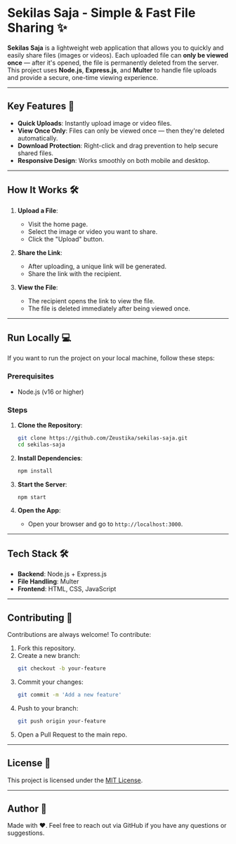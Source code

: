 # Sekilas Saja - Simple & Fast File Sharing ✨

**Sekilas Saja** is a lightweight web application that allows you to quickly and easily share files (images or videos). Each uploaded file can **only be viewed once** — after it's opened, the file is permanently deleted from the server. This project uses **Node.js**, **Express.js**, and **Multer** to handle file uploads and provide a secure, one-time viewing experience.

---

## Key Features 🌟

- **Quick Uploads**: Instantly upload image or video files.
- **View Once Only**: Files can only be viewed once — then they're deleted automatically.
- **Download Protection**: Right-click and drag prevention to help secure shared files.
- **Responsive Design**: Works smoothly on both mobile and desktop.

---

## How It Works 🛠️

1. **Upload a File**:
   - Visit the home page.
   - Select the image or video you want to share.
   - Click the "Upload" button.

2. **Share the Link**:
   - After uploading, a unique link will be generated.
   - Share the link with the recipient.

3. **View the File**:
   - The recipient opens the link to view the file.
   - The file is deleted immediately after being viewed once.

---

## Run Locally 💻

If you want to run the project on your local machine, follow these steps:

### Prerequisites

- Node.js (v16 or higher)

### Steps

1. **Clone the Repository**:
   ```bash
   git clone https://github.com/Zeustika/sekilas-saja.git
   cd sekilas-saja
   ```

2. **Install Dependencies**:
   ```bash
   npm install
   ```

3. **Start the Server**:
   ```bash
   npm start
   ```

4. **Open the App**:
   - Open your browser and go to `http://localhost:3000`.

---

## Tech Stack 🛠️

- **Backend**: Node.js + Express.js
- **File Handling**: Multer
- **Frontend**: HTML, CSS, JavaScript

---

## Contributing 🤝

Contributions are always welcome! To contribute:

1. Fork this repository.
2. Create a new branch:
   ```bash
   git checkout -b your-feature
   ```
3. Commit your changes:
   ```bash
   git commit -m 'Add a new feature'
   ```
4. Push to your branch:
   ```bash
   git push origin your-feature
   ```
5. Open a Pull Request to the main repo.

---

## License 🔖

This project is licensed under the [MIT License](LICENSE).

---

## Author 🔧

Made with ❤️. Feel free to reach out via GitHub if you have any questions or suggestions.
